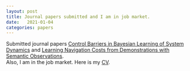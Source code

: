 ```yaml
---
layout: post
title: Journal papers submitted and I am in job market.
date:   2021-01-04
categories: papers
---
```

Submitted journal papers [Control Barriers in Bayesian Learning of System Dynamics](https://vikasdhiman.info/Bayesian_CBF/) and [Learning Navigation Costs from Demonstrations with Semantic Observations](https://arxiv.org/abs/2101.00186).
<br/>
Also, I am in the job market. Here is my [CV](/images/resume.pdf).
